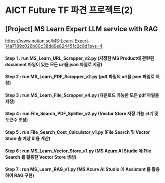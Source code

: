 # AICT Future TF 파견 프로젝트(2)
## [Project] MS Learn Expert LLM service with RAG
https://www.notion.so/MS-Learn-Expert-14a7189c026b80c38dd9e824451c2c0d?pvs=4


#### Step 1 : run MS_Learn_URL_Scrapper_v2.py (지정한 MS Product에 관련된 document 파일이 있는 모든 url을 json 파일로 저장)
#### Step 2 : run MS_Learn_PDF_Scrapper_v2.py (pdf 파일의 url을 json 파일로 저장)
#### Step 3 : run MS_Learn_File_Scrapper_v4.py (다운로드 가능한 모든 pdf 파일을 저장)

#### Step 4 : run File_Search_PDF_Splitter_v2.py (Vector Store 저장 가능 크기 및 토큰수 조정)

#### Step 5 : run File_Search_Cost_Calculator_v1.py (File Search 및 Vector Store 총 예상 비용 계산)

#### Step 6 : run MS_Learn_Vector_Store_v1.py (MS Azure AI Studio 에 File Search 를 활용한 Vector Store 생성)

#### Step 7 : run MS_Learn_RAG_v1.py (MS Azure AI Studio 에 Assistant 를 활용하여 RAG 구현)

